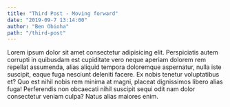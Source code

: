 ```yaml
---
title: "Third Post - Moving forward"
date: "2019-09-7 13:14:00"
author: "Ben Obioha"
path: "/third-post"
---
```



Lorem ipsum dolor sit amet consectetur adipisicing elit. Perspiciatis autem corrupti in quibusdam est cupiditate vero neque aperiam dolorem rem repellat assumenda, alias aliquid tempora doloremque aspernatur, nulla iste suscipit, eaque fuga nesciunt deleniti facere. Ex nobis tenetur voluptatibus et? Quo est nihil nobis rem minima at magni, placeat dignissimos libero alias fuga! Perferendis non obcaecati nihil suscipit sequi odit nam dolor consectetur veniam culpa? Natus alias maiores enim.